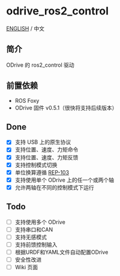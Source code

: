 # odrive_ros2_control
[ENGLISH](<README.md>) / 中文
## 简介
ODrive 的 ros2_control 驱动
## 前置依赖
* ROS Foxy
* ODrive 固件 v0.5.1（很快将支持后续版本）
## Done
- [x] 支持 USB 上的原生协议
- [x] 支持位置、速度、力矩命令
- [x] 支持位置、速度、力矩反馈
- [x] 支持控制模式切换
- [x] 单位换算遵循 [REP-103](<https://www.ros.org/reps/rep-0103.html>)
- [x] 支持使用单个 ODrive 上的任一个或两个轴
- [x] 允许两轴在不同的控制模式下运行
## Todo
- [ ] 支持使用多个 ODrive
- [ ] 支持串口和CAN
- [ ] 支持无感模式
- [ ] 支持前馈控制输入
- [ ] 根据URDF和YAML文件自动配置ODrive
- [ ] 安全性改进
- [ ] Wiki 页面
